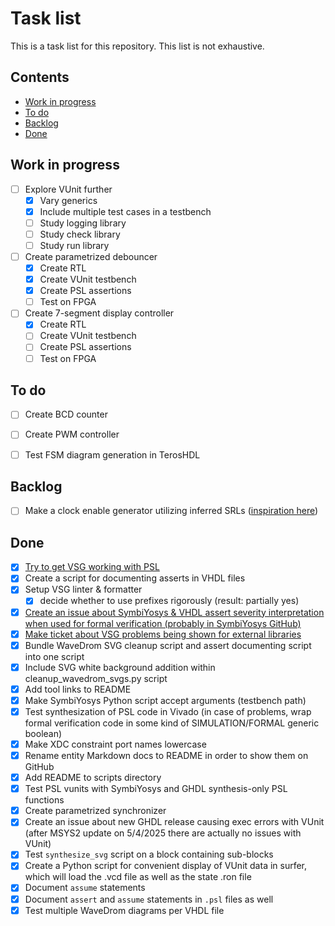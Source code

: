 # Task list <!-- omit from toc -->

This is a task list for this repository. This list is not exhaustive.

## Contents <!-- omit from toc -->
- [Work in progress](#work-in-progress)
- [To do](#to-do)
- [Backlog](#backlog)
- [Done](#done)

## Work in progress

- [ ] Explore VUnit further
  - [x] Vary generics
  - [x] Include multiple test cases in a testbench
  - [ ] Study logging library
  - [ ] Study check library
  - [ ] Study run library

- [ ] Create parametrized debouncer
  - [x] Create RTL
  - [x] Create VUnit testbench
  - [x] Create PSL assertions
  - [ ] Test on FPGA

- [ ] Create 7-segment display controller
  - [x] Create RTL
  - [ ] Create VUnit testbench
  - [ ] Create PSL assertions
  - [ ] Test on FPGA

## To do

- [ ] Create BCD counter

- [ ] Create PWM controller

- [ ] Test FSM diagram generation in TerosHDL

## Backlog

- [ ] Make a clock enable generator utilizing inferred SRLs ([inspiration here](https://gist.github.com/Thraetaona/ba941e293d36d0f76db6b9f3476b823c))

## Done

- [x] [Try to get VSG working with PSL](https://github.com/jeremiah-c-leary/vhdl-style-guide/issues/1411)
- [x] Create a script for documenting asserts in VHDL files
- [x] Setup VSG linter & formatter
  - [x] decide whether to use prefixes rigorously (result: partially yes)
- [x] [Create an issue about SymbiYosys & VHDL assert severity interpretation when used for formal verification (probably in SymbiYosys GitHub)](https://github.com/YosysHQ/sby/issues/318)
- [x] [Make ticket about VSG problems being shown for external libraries](https://github.com/TerosTechnology/vscode-terosHDL/issues/748) 
- [x] Bundle WaveDrom SVG cleanup script and assert documenting script into one script
- [x] Include SVG white background addition within cleanup_wavedrom_svgs.py script
- [x] Add tool links to README
- [x] Make SymbiYosys Python script accept arguments (testbench path)
- [x] Test synthesization of PSL code in Vivado (in case of problems, wrap formal verification code in some kind of SIMULATION/FORMAL generic boolean)
- [x] Make XDC constraint port names lowercase
- [x] Rename entity Markdown docs to README in order to show them on GitHub
- [x] Add README to scripts directory
- [x] Test PSL vunits with SymbiYosys and GHDL synthesis-only PSL functions
- [x] Create parametrized synchronizer
- [x] Create an issue about new GHDL release causing exec errors with VUnit (after MSYS2 update on 5/4/2025 there are actually no issues with VUnit)
- [x] Test `synthesize_svg` script on a block containing sub-blocks
- [x] Create a Python script for convenient display of VUnit data in surfer, which will load the .vcd file as well as the state .ron file
- [x] Document `assume` statements
- [x] Document `assert` and `assume` statements	in `.psl` files as well
- [x] Test multiple WaveDrom diagrams per VHDL file